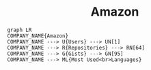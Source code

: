 <h1 align="center">Amazon</h1>

```mermaid
graph LR
COMPANY_NAME{Amazon}
COMPANY_NAME ---> U{Users} ---> UN[1]
COMPANY_NAME ---> R{Repositories} ---> RN[64]
COMPANY_NAME ---> G{Gists} ---> GN[95]
COMPANY_NAME ---> ML{Most Used<br>Languages}
```
